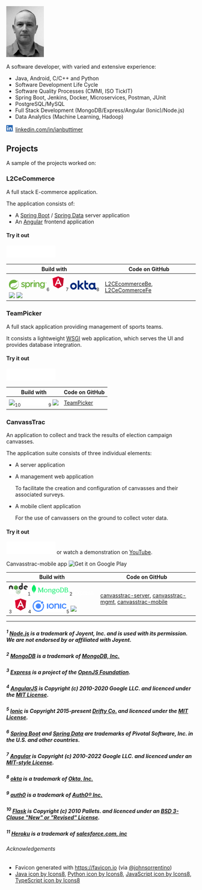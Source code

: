 <img src="assets/img/me.jpg" width="100"/>

A software developer, with varied and extensive experience:
* Java, Android, C/C++ and Python
* Software Development Life Cycle
* Software Quality Processes (CMMI, ISO TickIT)
* Spring Boot, Jenkins, Docker, Microservices, Postman, JUnit
* PostgreSQL/MySQL
* Full Stack Development (MongoDB/Express/Angular (Ionic)/Node.js)
* Data Analytics (Machine Learning, Hadoop)

<a href="https://www.linkedin.com/in/ianbuttimer/"><img src="assets/img/LI-In-Bug.png" width="20"/></a> 
[linkedin.com/in/ianbuttimer](https://www.linkedin.com/in/ianbuttimer/)


## Projects
A sample of the projects worked on:


### L2CeCommerce

A full stack E-commerce application.

The application consists of:

- A [Spring Boot](https://spring.io/projects/spring-boot) / [Spring Data](https://spring.io/projects/spring-data) server application
- An [Angular](https://angular.io/) frontend application

#### Try it out
[<img src="assets/img/built-on-heroku-light.svg" width="130"/>](https://l2cecommercefe.herokuapp.com/)

| Build with | Code on GitHub|
|-|-|
| <a href="https://spring.io"><img src="assets/img/spring-logo.svg" width="100"/></a><sub>6</sub> <a href="https://angularjs.org/"><img src="assets/img/angular.png" width="40"/></a><sub>7</sub> <a href="https://www.okta.com/"><img src="assets/img/Logo_Okta_Blue_RGB.png" width="70"/></a><sub>8</sub> <img src="https://img.icons8.com/color/48/000000/java-coffee-cup-logo--v1.png"/> <img src="https://img.icons8.com/color/48/000000/typescript.png"/> | [L2CEcommerceBe](https://github.com/ibuttimer/L2CEcommerceBe),  [L2CeCommerceFe](https://github.com/ibuttimer/L2CeCommerceFe) |


### TeamPicker

A full stack application providing management of sports teams.

It consists a lightweight [WSGI](https://wsgi.readthedocs.io/) web application, which serves the UI and provides database integration.

#### Try it out
 [<img src="assets/img/built-on-heroku-light.svg" width="130"/>](https://teampicker-fswd.herokuapp.com/)


| Build with | Code on GitHub|
|-|-|
| <a href="https://flask.palletsprojects.com/"><img src="https://raw.githubusercontent.com/pallets/flask/main/artwork/logo-full.svg" width="70"/></a><sub>10</sub> <a href="https://auth0.com/"><img src="assets/img/brand%20evolution_logo_Auth0_white.png" width="70"/></a><sub>9</sub> <img src="https://img.icons8.com/color/48/000000/python--v1.png" width="35"/> | [TeamPicker](https://github.com/ibuttimer/L2CEcommerceBe) |

### CanvassTrac

An application to collect and track the results of election campaign canvasses.

The application suite consists of three individual elements:

- A server application
- A management web application
 
    To facilitate the creation and configuration of canvasses and their associated surveys.

- A mobile client application
    
    For the use of canvassers on the ground to collect voter data.

#### Try it out
[<img src="assets/img/built-on-heroku-light.svg" width="130"/>](https://canvasstrac.herokuapp.com/) or watch a demonstration on [YouTube](https://www.youtube.com/watch?v=h9E-NAwXZm8). 

Canvasstrac-mobile app <img alt="Get it on Google Play" src="https://play.google.com/intl/en_us/badges/images/generic/en_badge_web_generic.png" style="height:40px;">

| Build with | Code on GitHub|
|-|-|
| <a href="https://nodejs.dev/"><img src="assets/img/nodejs-new-pantone-black.svg" width="50"/></a><sub>1</sub> <a href="https://www.mongodb.com/"><img src="assets/img/Logo_RGB_Spring-Green.png" width="100"/></a><sub>2</sub> <a href="https://expressjs.com/" style="color: white;">Express</a> <sub>3</sub> <a href="https://angularjs.org/"><img src="assets/img/angular.png" width="40"/></a><sub>4</sub> <a href="https://ionicframework.com/"><img src="assets/img/Ionic_Logo.svg.png" width="90"/></a><sub>5</sub> <img src="https://img.icons8.com/color/48/000000/javascript--v1.png" width="40"/> | [canvasstrac-server](https://github.com/ibuttimer/canvasstrac-server),  [canvasstrac-mgmt](https://github.com/ibuttimer/canvasstrac-mgmt),  [canvasstrac-mobile](https://github.com/ibuttimer/canvasstrac-mobile) |



---
##### <sup>1</sup> [Node.js](https://nodejs.dev/) is a trademark of Joyent, Inc. and is used with its permission. We are not endorsed by or affiliated with Joyent.

##### <sup>2</sup> [MongoDB](https://www.mongodb.com/) is a trademark of [MongoDB, Inc.](https://www.mongodb.com/)

##### <sup>3</sup> [Express](https://expressjs.com/) is a project of the [OpenJS Foundation](https://openjsf.org/).

##### <sup>4</sup> [AngularJS](https://angularjs.org/) is Copyright (c) 2010-2020 Google LLC. and licenced under the [MIT License](https://github.com/angular/angular.js/blob/master/LICENSE).

##### <sup>5</sup> [Ionic](https://ionicframework.com/) is Copyright 2015-present [Drifty Co.](http://drifty.com/) and licenced under the [MIT License](https://github.com/ionic-team/ionic-framework/blob/main/LICENSE).

##### <sup>6</sup> [Spring Boot](https://spring.io/projects/spring-boot) and [Spring Data](https://spring.io/projects/spring-data) are trademarks of Pivotal Software, Inc. in the U.S. and other countries.

##### <sup>7</sup> [Angular](https://angular.io/) is Copyright (c) 2010-2022 Google LLC. and licenced under an [MIT-style License](https://angular.io/license).

##### <sup>8</sup> [okta](https://www.okta.com/) is a trademark of [Okta, Inc.](https://www.okta.com/)

##### <sup>9</sup> [auth0](https://auth0.com/) is a trademark of [Auth0® Inc.](https://auth0.com/)

##### <sup>10</sup> [Flask](https://flask.palletsprojects.com/) is Copyright (c) 2010 Pallets. and licenced under an [BSD 3-Clause "New" or "Revised" License](https://github.com/pallets/flask/blob/main/LICENSE.rst).

##### <sup>11</sup> [Heroku](https://heroku.com/) is a trademark of [salesforce.com, inc](https://www.salesforce.com/)



###### Acknowledgements

- Favicon generated with https://favicon.io (via [@johnsorrentino](https://twitter.com/johnsorrentino))
- <a href="https://icons8.com/icon/13679/java">Java icon by Icons8</a>, 
<a href="https://icons8.com/icon/13441/python">Python icon by Icons8</a>, 
<a href="https://icons8.com/icon/108784/javascript">JavaScript icon by Icons8</a>, 
<a href="https://icons8.com/icon/uJM6fQYqDaZK/typescript">TypeScript icon by Icons8</a>

 
